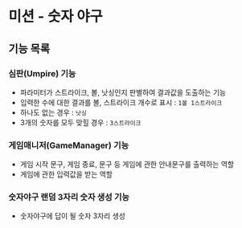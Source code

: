 # 미션 - 숫자 야구

## 기능 목록

### 심판(Umpire) 기능
- 파라미터가 스트라이크, 볼, 낫싱인지 판별하여 결과값을 도출하는 기능
- 입력한 수에 대한 결과를 볼, 스트라이크 개수로 표시 : ``` 1볼 1스트라이크 ```  
- 하나도 없는 경우 : ```낫싱```
- 3개의 숫자를 모두 맞힐 경우 : ```3스트라이크 ```

### 게임매니저(GameManager) 기능
- 게임 시작 문구, 게임 종료, 문구 등 게임에 관한 안내문구를 출력하는 역할
- 게임에 관한 입력값을 받는 역할

### 숫자야구 랜덤 3자리 숫자 생성 기능
- 숫자야구에 답이 될 숫자 3자리 생성 

